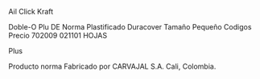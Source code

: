 Ail
Click
Kraft

Doble-O
Plu
DE
Norma
Plastificado Duracover
Tamaño Pequeño
Codigos Precio
702009 021101
HOJAS

Plus

Producto
norma
Fabricado por
CARVAJAL S.A. Cali, Colombia.